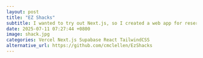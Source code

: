 ```yaml
---
layout: post
title: "EZ Shacks"
subtitle: I wanted to try out Next.js, so I created a web app for reserving fictitious holiday accommodation.
date: 2025-07-11 07:27:44 +0800
image: shack.jpg
categories: Vercel Next.js Supabase React TailwindCSS
alternative_url: https://github.com/cmclellen/EzShacks
---
```

